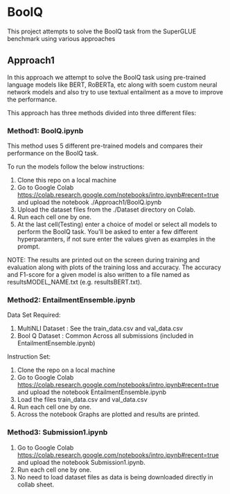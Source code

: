# BoolQ
This project attempts to solve the BoolQ task from the SuperGLUE benchmark using various approaches

## Approach1

In this approach we attempt to solve the BoolQ task using pre-trained language models like BERT, RoBERTa, etc along with soem custom neural network models and also try to use textual entailment as a move to improve the performance.

This approach has three methods divided into three different files:

### Method1: BoolQ.ipynb

This method uses 5 different pre-trained models and compares their performance on the BoolQ task.

To run the models follow the below instructions:

1) Clone this repo on a local machine
2) Go to Google Colab https://colab.research.google.com/notebooks/intro.ipynb#recent=true and upload the notebook ./Approach1/BoolQ.ipynb
3) Upload the dataset files from the ./Dataset directory on Colab.
4) Run each cell one by one.
5) At the last cell(Testing) enter a choice of model or select all models to perform the BoolQ task. You'll be asked to enter a few different hyperparamters, if not sure enter the values given as examples in the prompt.

NOTE: The results are printed out on the screen during training and evaluation along with plots of the training loss and accuracy.
The accuracy and F1-score for a given model is also written to a file named as resultsMODEL_NAME.txt (e.g. resultsBERT.txt).

### Method2: EntailmentEnsemble.ipynb

Data Set Required:
1) MultiNLI Dataset : See the train_data.csv and val_data.csv
2) Bool Q Dataset : Common Across all submissions (included in EntailmentEnsemble.ipynb)

Instruction Set:
1) Clone the repo on a local machine
2) Go to Google Colab https://colab.research.google.com/notebooks/intro.ipynb#recent=true and upload the notebook EntailmentEnsemble.ipynb
3) Load the files train_data.csv and val_data.csv
4) Run each cell one by one.
5) Across the notebook Graphs are plotted and results are printed.

### Method3: Submission1.ipynb

1) Go to Google Colab https://colab.research.google.com/notebooks/intro.ipynb#recent=true and upload the notebook Submission1.ipynb.
2) Run each cell one by one.
3) No need to load dataset files as data is being downloaded directly in collab sheet.






